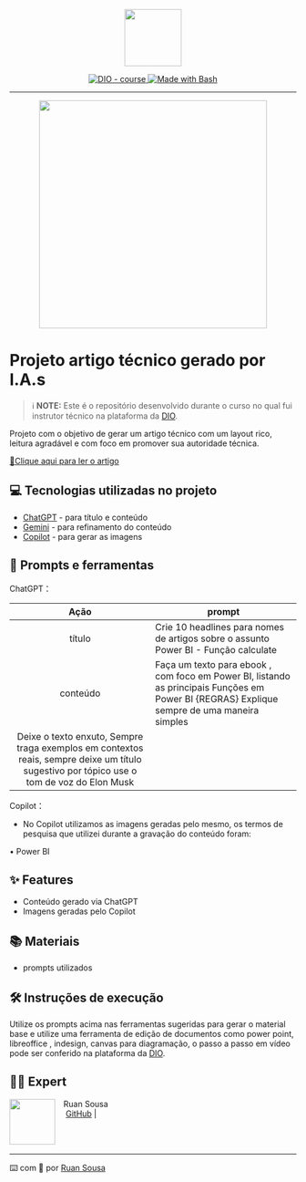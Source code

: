 <p align="center">
    <img width="100" src=".github/assets/banner.png">
</p>


<p align="center">
  <a href="https://dio.me/"><img src="https://img.shields.io/badge/DIO-Course-28DA77?logo=youtube" alt="DIO - course">
  </a>
  <a href="https://www.gnu.org/software/bash/" title="Go to Bash homepage"><img src="https://img.shields.io/badge/Prompt-Project-blue?logo=gnu-bash&amp;logoColor=white" alt="Made with Bash">
  </a>
</p>

-------

<p align="center">
  <img 
    src=".github/assets/preview.png"
    width="400"  
  />
</p>

# Projeto artigo técnico gerado por I.A.s


 > ℹ️ **NOTE:** Este é o repositório desenvolvido durante o curso no qual fui instrutor técnico na plataforma da [DIO](https://dio.me).

Projeto com o objetivo de gerar um artigo técnico com um layout rico, leitura agradável e com foco em promover sua autoridade técnica.

<a href="https://web.dio.me/articles/diretivas-estruturais-versus-diretivas-de-atributo-qual-usar-no-angular?back=%2Farticles&page=1&order=oldest#state=044ab194-1e3a-4b8e-95fe-c0f6b3b5260e&session_state=efdc9591-d6fe-4d79-ae97-e58af45061da&code=5ac231e4-c722-46c3-bb7f-32ce5363fb78.efdc9591-d6fe-4d79-ae97-e58af45061da.a889d5a2-0d02-46df-83a5-28a1b4ac39ab" titlDiretivasDiretivas    e="View PDF now"> 📕Clique aqui para ler o artigo</a>

## 💻 Tecnologias utilizadas no projeto

- [ChatGPT](https://chat.openai.com/) - para título e conteúdo
- [Gemini](https://gemini.google.com/) - para refinamento do conteúdo
- [Copilot](https://www.bing.com/images/create?FORM=GDPCLS) - para gerar as imagens


## 📄 Prompts e ferramentas


ChatGPT：

|   Ação   | prompt                                                                                                                                                                                                                                                                         |
| :------: | ------------------------------------------------------------------------------------------------------------------------------------------------------------------------------------------------------------------------------------------------------------------------------ |
|  título  | Crie 10 headlines para nomes de artigos sobre o assunto Power BI - Função calculate                                                                                                                                                                                                    |
| conteúdo | Faça um texto para ebook , com foco em Power BI, listando as principais Funções em Power BI  {REGRAS} Explique sempre de uma maneira simples
Deixe o texto enxuto, Sempre traga exemplos em contextos reais, sempre deixe um título sugestivo por tópico use o tom de voz do Elon Musk|


Copilot：

- No Copilot utilizamos as imagens geradas pelo mesmo, os termos de pesquisa que utilizei durante a gravação do conteúdo foram:

• Power BI



## ✨ Features

- Conteúdo gerado via ChatGPT
- Imagens geradas pelo Copilot

## 📚 Materiais

- prompts utilizados

## 🛠️ Instruções de execução

Utilize os prompts acima nas ferramentas sugeridas para gerar o material base e utilize uma ferramenta de edição de documentos como power point, libreoffice , indesign, canvas para diagramação, o passo a passo em vídeo pode ser conferido na plataforma da [DIO](https://dio.me).

## 👨‍💻 Expert

<p>
    <img 
      align=left 
      margin=10 
      width=80 
      src="https://avatars.githubusercontent.com/u/37452836?v=4"
    />
    <p>&nbsp&nbsp&nbspRuan Sousa<br>
    &nbsp&nbsp&nbsp
    <a href="https://avatars.githubusercontent.com/u/97653885?v=4">
    GitHub</a>&nbsp;|&nbsp;
    
</p>
<br/><br/>
<p>

---

⌨️ com 💜 por [Ruan Sousa](https://github.com/ruanprog)
